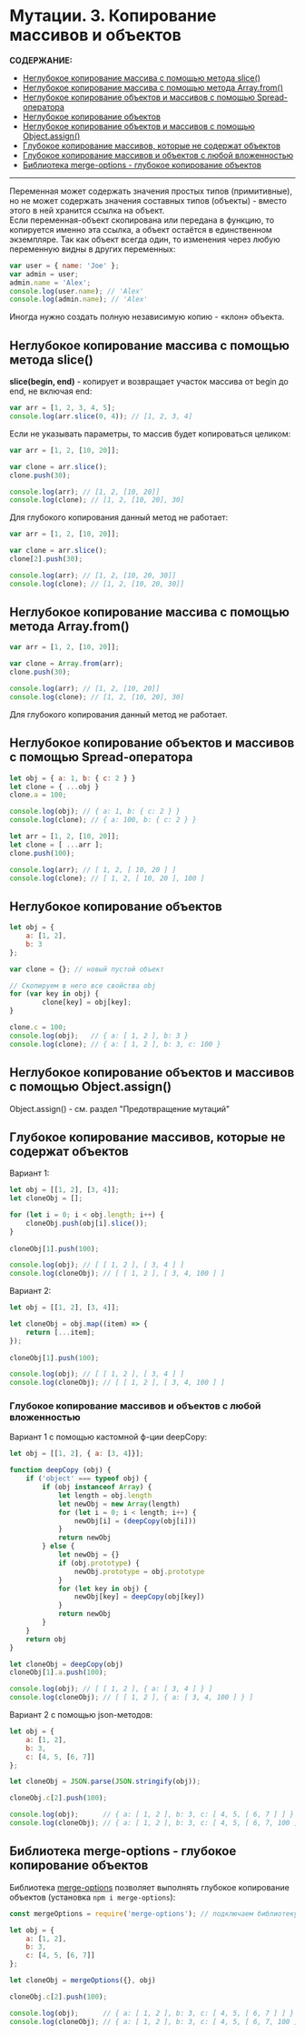 # Мутации. 3. Копирование массивов и объектов

**СОДЕРЖАНИЕ:**
- [Неглубокое копирование массива с помощью метода slice()](#1)
- [Неглубокое копирование массива с помощью метода Array.from()](#2)
- [Неглубокое копирование объектов и массивов с помощью Spread-оператора](#3)
- [Неглубокое копирование объектов](#4)
- [Неглубокое копирование объектов и массивов с помощью Object.assign()](#5)
- [Глубокое копирование массивов, которые не содержат объектов](#6)
- [Глубокое копирование массивов и объектов с любой вложенностью](#7)
- [Библиотека merge-options - глубокое копирование объектов](#8)

---

Переменная может содержать значения простых типов (примитивные), но не может содержать значения составных типов (объекты) - вместо этого в ней хранится ссылка на объект.  
Если переменная-объект скопирована или передана в функцию, то копируется именно эта ссылка, а объект остаётся в единственном экземпляре. 
Так как объект всегда один, то изменения через любую переменную видны в других переменных:
```js
var user = { name: 'Joe' };
var admin = user;
admin.name = 'Alex'; 		
console.log(user.name); // 'Alex'
console.log(admin.name); // 'Alex'
```

Иногда нужно создать полную независимую копию - «клон» объекта. 

<a id="1"></a> 

## Неглубокое копирование массива с помощью метода slice()

**slice(begin, end)** - копирует и возвращает участок массива от begin до end, не включая end:
```js 
var arr = [1, 2, 3, 4, 5];
console.log(arr.slice(0, 4)); // [1, 2, 3, 4]
```

Если не указывать параметры, то массив будет копироваться целиком:
```js
var arr = [1, 2, [10, 20]];

var clone = arr.slice();
clone.push(30);

console.log(arr); // [1, 2, [10, 20]]
console.log(clone); // [1, 2, [10, 20], 30]
```

Для глубокого копирования данный метод не работает:
```js
var arr = [1, 2, [10, 20]];

var clone = arr.slice();
clone[2].push(30);

console.log(arr); // [1, 2, [10, 20, 30]]
console.log(clone); // [1, 2, [10, 20, 30]]
```

<a id="2"></a> 

## Неглубокое копирование массива с помощью метода Array.from()

```js
var arr = [1, 2, [10, 20]];

var clone = Array.from(arr);
clone.push(30);

console.log(arr); // [1, 2, [10, 20]]
console.log(clone); // [1, 2, [10, 20], 30]
```

Для глубокого копирования данный метод не работает.

<a id="3"></a> 

## Неглубокое копирование объектов и массивов с помощью Spread-оператора

```js
let obj = { a: 1, b: { c: 2 } }
let clone = { ...obj }
clone.a = 100;

console.log(obj); // { a: 1, b: { c: 2 } }
console.log(clone); // { a: 100, b: { c: 2 } }
```

```js
let arr = [1, 2, [10, 20]];
let clone = [ ...arr ];
clone.push(100);

console.log(arr); // [ 1, 2, [ 10, 20 ] ]
console.log(clone); // [ 1, 2, [ 10, 20 ], 100 ]
```

<a id="4"></a> 

## Неглубокое копирование объектов

```js
let obj = { 
	a: [1, 2],
	b: 3
};

var clone = {}; // новый пустой объект

// Скопируем в него все свойства obj
for (var key in obj) {			
		clone[key] = obj[key];
}

clone.c = 100;
console.log(obj);   // { a: [ 1, 2 ], b: 3 }
console.log(clone); // { a: [ 1, 2 ], b: 3, c: 100 }
```

<a id="5"></a> 

## Неглубокое копирование объектов и массивов с помощью Object.assign()

Object.assign() - см. раздел "Предотвращение мутаций"

<a id="6"></a>

## Глубокое копирование массивов, которые не содержат объектов

Вариант 1:
```js
let obj = [[1, 2], [3, 4]];
let cloneObj = [];

for (let i = 0; i < obj.length; i++) {
	cloneObj.push(obj[i].slice());
}
	
cloneObj[1].push(100);

console.log(obj); // [ [ 1, 2 ], [ 3, 4 ] ]
console.log(cloneObj); // [ [ 1, 2 ], [ 3, 4, 100 ] ]
```

Вариант 2:
```js
let obj = [[1, 2], [3, 4]];

let cloneObj = obj.map((item) => {
	return [...item];
});
	
cloneObj[1].push(100);

console.log(obj); // [ [ 1, 2 ], [ 3, 4 ] ]
console.log(cloneObj); // [ [ 1, 2 ], [ 3, 4, 100 ] ]
```

<a id="7"></a> 

### Глубокое копирование массивов и объектов с любой вложенностью

Вариант 1 с помощью кастомной ф-ции deepCopy:
```js
let obj = [[1, 2], { a: [3, 4]}];

function deepCopy (obj) {
	if ('object' === typeof obj) {
		if (obj instanceof Array) {
			let length = obj.length
			let newObj = new Array(length)
			for (let i = 0; i < length; i++) {
				newObj[i] = (deepCopy(obj[i]))
			}
			return newObj
		} else {
			let newObj = {}
			if (obj.prototype) {
				newObj.prototype = obj.prototype
			}
			for (let key in obj) {
				newObj[key] = deepCopy(obj[key])
			}
			return newObj
		}
	}
	return obj
}

let cloneObj = deepCopy(obj)
cloneObj[1].a.push(100);

console.log(obj); // [ [ 1, 2 ], { a: [ 3, 4 ] } ]
console.log(cloneObj); // [ [ 1, 2 ], { a: [ 3, 4, 100 ] } ]
```

Вариант 2 с помощью json-методов:
```js
let obj = { 
	a: [1, 2],
	b: 3,
	c: [4, 5, [6, 7]]
};

let cloneObj = JSON.parse(JSON.stringify(obj));

cloneObj.c[2].push(100);

console.log(obj);      // { a: [ 1, 2 ], b: 3, c: [ 4, 5, [ 6, 7 ] ] }
console.log(cloneObj); // { a: [ 1, 2 ], b: 3, c: [ 4, 5, [ 6, 7, 100 ] ] }
```

<a id="8"></a>

## Библиотека merge-options - глубокое копирование объектов

Библиотека [merge-options](https://www.npmjs.com/package/merge-options) позволяет выполнять глубокое копирование объектов (установка `npm i merge-options`):
```js
const mergeOptions = require('merge-options'); // подключаем библиотеку

let obj = { 
	a: [1, 2],
	b: 3,
	c: [4, 5, [6, 7]]
};

let cloneObj = mergeOptions({}, obj)

cloneObj.c[2].push(100);

console.log(obj);      // { a: [ 1, 2 ], b: 3, c: [ 4, 5, [ 6, 7 ] ] }
console.log(cloneObj); // { a: [ 1, 2 ], b: 3, c: [ 4, 5, [ 6, 7, 100 ] ] }
```